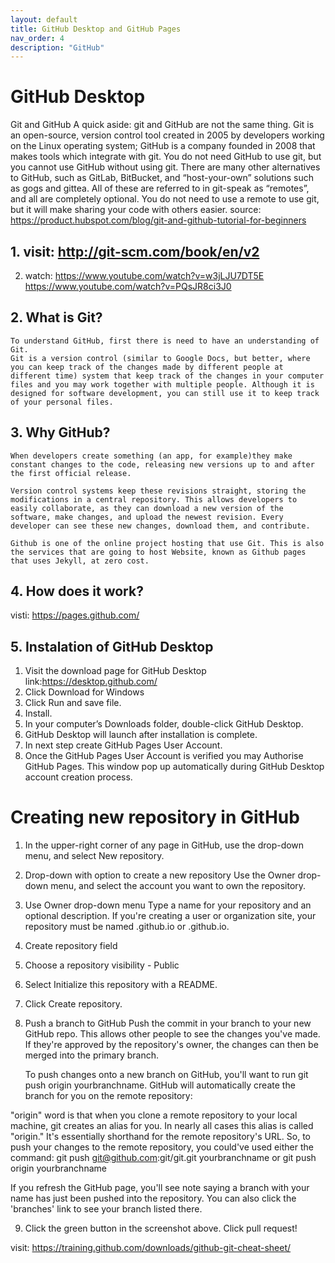 ```yaml
---
layout: default
title: GitHub Desktop and GitHub Pages
nav_order: 4
description: "GitHub"
---
```


# GitHub Desktop

Git and GitHub
A quick aside: git and GitHub are not the same thing. Git is an open-source, version control tool created in 2005 by developers working on the Linux operating system; GitHub is a company founded in 2008 that makes tools which integrate with git. You do not need GitHub to use git, but you cannot use GitHub without using git. There are many other alternatives to GitHub, such as GitLab, BitBucket, and “host-your-own” solutions such as gogs and gittea. All of these are referred to in git-speak as “remotes”, and all are completely optional. You do not need to use a remote to use git, but it will make sharing your code with others easier.
source: https://product.hubspot.com/blog/git-and-github-tutorial-for-beginners

## 1. visit: http://git-scm.com/book/en/v2

2. watch: https://www.youtube.com/watch?v=w3jLJU7DT5E
        https://www.youtube.com/watch?v=PQsJR8ci3J0


## 2. What is Git?
   
    To understand GitHub, first there is need to have an understanding of Git. 
    Git is a version control (similar to Google Docs, but better, where you can keep track of the changes made by different people at different time) system that keep track of the changes in your computer files and you may work together with multiple people. Although it is designed for software development, you can still use it to keep track of your personal files.


## 3.  Why GitHub?

    When developers create something (an app, for example)they make constant changes to the code, releasing new versions up to and after the first official release.

    Version control systems keep these revisions straight, storing the modifications in a central repository. This allows developers to easily collaborate, as they can download a new version of the software, make changes, and upload the newest revision. Every developer can see these new changes, download them, and contribute.

    Github is one of the online project hosting that use Git. This is also the services that are going to host Website, known as Github pages that uses Jekyll, at zero cost.


## 4. How does it work?
   visti: https://pages.github.com/

## 5. Instalation of GitHub Desktop

1. Visit the download page for GitHub Desktop link:https://desktop.github.com/ 
2. Click Download for Windows
3. Click Run and save file.
4. Install.
5. In your computer’s Downloads folder, double-click GitHub Desktop.
6. GitHub Desktop will launch after installation is complete.
7. In next step create GitHub Pages User Account.
8. Once the GitHub Pages User Account is verified you may Authorise GitHub Pages. This window pop up automatically during GitHub Desktop account creation process.

# Creating new repository in GitHub

1. In the upper-right corner of any page in GitHub, use the  drop-down menu, and select New repository.
2. Drop-down with option to create a new repository
Use the Owner drop-down menu, and select the account you want to own the repository.
3. Use Owner drop-down menu
Type a name for your repository and an optional description. If you're creating a user or organization site, your repository must be named <user>.github.io or <organization>.github.io. 
4. Create repository field
5. Choose a repository visibility - Public
6. Select Initialize this repository with a README.
7. Click Create repository.
8. Push a branch to GitHub
    Push the commit in your branch to your new GitHub repo. This allows other people to see the changes you've made. If they're approved by the repository's owner, the changes can then be merged into the primary branch.

    To push changes onto a new branch on GitHub, you'll want to run git push origin yourbranchname. GitHub will automatically create the branch for you on the remote repository:

"origin" word is that when you clone a remote repository to your local machine, git creates an alias for you. In nearly all cases this alias is called "origin." It's essentially shorthand for the remote repository's URL. So, to push your changes to the remote repository, you could've used either the command: git push git@github.com:git/git.git yourbranchname or git push origin yourbranchname

If you refresh the GitHub page, you'll see note saying a branch with your name has just been pushed into the repository. You can also click the 'branches' link to see your branch listed there.

9. Click the green button in the screenshot above. Click pull request!

visit: https://training.github.com/downloads/github-git-cheat-sheet/

